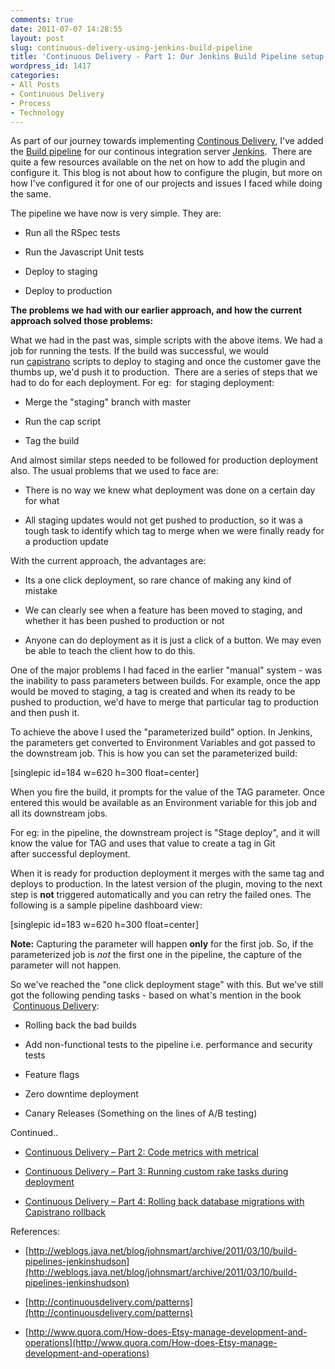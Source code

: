 ```yaml
---
comments: true
date: 2011-07-07 14:28:55
layout: post
slug: continuous-delivery-using-jenkins-build-pipeline
title: 'Continuous Delivery - Part 1: Our Jenkins Build Pipeline setup'
wordpress_id: 1417
categories:
- All Posts
- Continuous Delivery
- Process
- Technology
---
```


As part of our journey towards implementing [Continous Delivery](http://continuousdelivery.com/), I've added the [Build pipeline](https://wiki.jenkins-ci.org/display/JENKINS/Build+Pipeline+Plugin) for our continous integration server [Jenkins](http://jenkins-ci.org/).  There are quite a few resources available on the net on how to add the plugin and configure it. This blog is not about how to configure the plugin, but more on how I've configured it for one of our projects and issues I faced while doing the same.

The pipeline we have now is very simple. They are:



	
  * Run all the RSpec tests

	
  * Run the Javascript Unit tests

	
  * Deploy to staging

	
  * Deploy to production


**The problems we had with our earlier approach, and how the current approach solved those problems:**

What we had in the past was, simple scripts with the above items. We had a job for running the tests. If the build was successful, we would run [capistrano](https://github.com/capistrano/capistrano) scripts to deploy to staging and once the customer gave the thumbs up, we'd push it to production.  There are a series of steps that we had to do for each deployment. For eg:  for staging deployment:



	
  * Merge the "staging" branch with master

	
  * Run the cap script

	
  * Tag the build


And almost similar steps needed to be followed for production deployment also. The usual problems that we used to face are:

	
  * There is no way we knew what deployment was done on a certain day for what

	
  * All staging updates would not get pushed to production, so it was a tough task to identify which tag to merge when we were finally ready for a production update


With the current approach, the advantages are:

	
  * Its a one click deployment, so rare chance of making any kind of mistake

	
  * We can clearly see when a feature has been moved to staging, and whether it has been pushed to production or not

	
  * Anyone can do deployment as it is just a click of a button. We may even be able to teach the client how to do this.


One of the major problems I had faced in the earlier "manual" system - was the inability to pass parameters between builds. For example, once the app would be moved to staging, a tag is created and when its ready to be pushed to production, we'd have to merge that particular tag to production and then push it.

To achieve the above I used the "parameterized build" option. In Jenkins, the parameters get converted to Environment Variables and got passed to the downstream job. This is how you can set the parameterized build:


[singlepic id=184 w=620 h=300 float=center]


When you fire the build, it prompts for the value of the TAG parameter. Once entered this would be available as an Environment variable for this job and all its downstream jobs.

For eg: in the pipeline, the downstream project is "Stage deploy", and it will know the value for TAG and uses that value to create a tag in Git after successful deployment.

When it is ready for production deployment it merges with the same tag and deploys to production. In the latest version of the plugin, moving to the next step is **not** triggered automatically and you can retry the failed ones. The following is a sample pipeline dashboard view:

[singlepic id=183 w=620 h=300 float=center]

**Note:** Capturing the parameter will happen **only** for the first job. So, if the parameterized job is _not_ the first one in the pipeline, the capture of the parameter will not happen.

So we've reached the "one click deployment stage" with this. But we've still got the following pending tasks - based on what's mention in the book  [Continuous Delivery](http://www.informit.com/store/product.aspx?isbn=0321601912):



	
  * Rolling back the bad builds

	
  * Add non-functional tests to the pipeline i.e. performance and security tests

	
  * Feature flags

	
  * Zero downtime deployment

	
  * Canary Releases (Something on the lines of A/B testing)


Continued..

	
  * [Continuous Delivery – Part 2: Code metrics with metrical](http://www.multunus.com/2011/07/continuous-delivery-code-metrics-with-metrical/)

	
  * [Continuous Delivery – Part 3: Running custom rake tasks during deployment](http://www.multunus.com/2011/07/continuous-delivery-contd/)

	
  * [Continuous Delivery – Part 4: Rolling back database migrations with Capistrano rollback](http://www.multunus.com/2011/08/continuous-delivery-part-3-rolling-back-database-migrations-with-capistrano-rollback/)


References:

	
  * [http://weblogs.java.net/blog/johnsmart/archive/2011/03/10/build-pipelines-jenkinshudson](http://weblogs.java.net/blog/johnsmart/archive/2011/03/10/build-pipelines-jenkinshudson)

	
  * [http://continuousdelivery.com/patterns](http://continuousdelivery.com/patterns)

	
  * [http://www.quora.com/How-does-Etsy-manage-development-and-operations](http://www.quora.com/How-does-Etsy-manage-development-and-operations)


